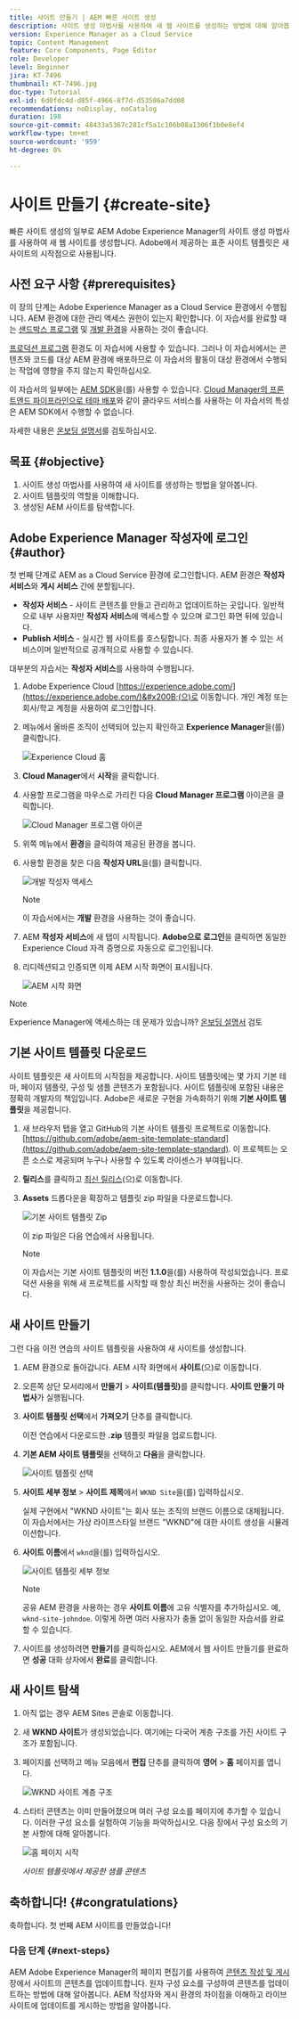 ```yaml
---
title: 사이트 만들기 | AEM 빠른 사이트 생성
description: 사이트 생성 마법사를 사용하여 새 웹 사이트를 생성하는 방법에 대해 알아봅니다. Adobe에서 제공하는 표준 사이트 템플릿은 새 사이트의 시작점입니다.
version: Experience Manager as a Cloud Service
topic: Content Management
feature: Core Components, Page Editor
role: Developer
level: Beginner
jira: KT-7496
thumbnail: KT-7496.jpg
doc-type: Tutorial
exl-id: 6d0fdc4d-d85f-4966-8f7d-d53506a7dd08
recommendations: noDisplay, noCatalog
duration: 198
source-git-commit: 48433a5367c281cf5a1c106b08a1306f1b0e8ef4
workflow-type: tm+mt
source-wordcount: '959'
ht-degree: 0%

---
```


# 사이트 만들기 {#create-site}

빠른 사이트 생성의 일부로 AEM Adobe Experience Manager의 사이트 생성 마법사를 사용하여 새 웹 사이트를 생성합니다. Adobe에서 제공하는 표준 사이트 템플릿은 새 사이트의 시작점으로 사용됩니다.

## 사전 요구 사항 {#prerequisites}

이 장의 단계는 Adobe Experience Manager as a Cloud Service 환경에서 수행됩니다. AEM 환경에 대한 관리 액세스 권한이 있는지 확인합니다. 이 자습서를 완료할 때는 [샌드박스 프로그램](https://experienceleague.adobe.com/docs/experience-manager-cloud-service/onboarding/getting-access/sandbox-programs/introduction-sandbox-programs.html?lang=ko) 및 [개발 환경](https://experienceleague.adobe.com/docs/experience-manager-cloud-service/implementing/using-cloud-manager/manage-environments.html?lang=ko)을 사용하는 것이 좋습니다.

[프로덕션 프로그램](https://experienceleague.adobe.com/docs/experience-manager-cloud-service/content/implementing/using-cloud-manager/programs/introduction-production-programs.html?lang=ko) 환경도 이 자습서에 사용할 수 있습니다. 그러나 이 자습서에서는 콘텐츠와 코드를 대상 AEM 환경에 배포하므로 이 자습서의 활동이 대상 환경에서 수행되는 작업에 영향을 주지 않는지 확인하십시오.

이 자습서의 일부에는 [AEM SDK](https://experienceleague.adobe.com/docs/experience-manager-learn/cloud-service/local-development-environment-set-up/aem-runtime.html?lang=ko)을(를) 사용할 수 있습니다. [Cloud Manager의 프론트엔드 파이프라인으로 테마 배포](https://experienceleague.adobe.com/docs/experience-manager-learn/getting-started-wknd-tutorial-develop/site-template/theming.html?lang=ko)와 같이 클라우드 서비스를 사용하는 이 자습서의 특성은 AEM SDK에서 수행할 수 없습니다.

자세한 내용은 [온보딩 설명서](https://experienceleague.adobe.com/docs/experience-manager-cloud-service/onboarding/home.html?lang=ko)를 검토하십시오.

## 목표 {#objective}

1. 사이트 생성 마법사를 사용하여 새 사이트를 생성하는 방법을 알아봅니다.
1. 사이트 템플릿의 역할을 이해합니다.
1. 생성된 AEM 사이트를 탐색합니다.

## Adobe Experience Manager 작성자에 로그인 {#author}

첫 번째 단계로 AEM as a Cloud Service 환경에 로그인합니다. AEM 환경은 **작성자 서비스**&#x200B;와 **게시 서비스** 간에 분할됩니다.

* **작성자 서비스** - 사이트 콘텐츠를 만들고 관리하고 업데이트하는 곳입니다. 일반적으로 내부 사용자만 **작성자 서비스**&#x200B;에 액세스할 수 있으며 로그인 화면 뒤에 있습니다.
* **Publish 서비스** - 실시간 웹 사이트를 호스팅합니다. 최종 사용자가 볼 수 있는 서비스이며 일반적으로 공개적으로 사용할 수 있습니다.

대부분의 자습서는 **작성자 서비스**&#x200B;를 사용하여 수행됩니다.

1. Adobe Experience Cloud [https://experience.adobe.com/](https://experience.adobe.com/)&#x200B;(으)로 이동합니다. 개인 계정 또는 회사/학교 계정을 사용하여 로그인합니다.
1. 메뉴에서 올바른 조직이 선택되어 있는지 확인하고 **Experience Manager**&#x200B;을(를) 클릭합니다.

   ![Experience Cloud 홈](assets/create-site/experience-cloud-home-screen.png)

1. **Cloud Manager**&#x200B;에서 **시작**&#x200B;을 클릭합니다.
1. 사용할 프로그램을 마우스로 가리킨 다음 **Cloud Manager 프로그램** 아이콘을 클릭합니다.

   ![Cloud Manager 프로그램 아이콘](assets/create-site/cloud-manager-program-icon.png)

1. 위쪽 메뉴에서 **환경**&#x200B;을 클릭하여 제공된 환경을 봅니다.

1. 사용할 환경을 찾은 다음 **작성자 URL**&#x200B;을(를) 클릭합니다.

   ![개발 작성자 액세스](assets/create-site/access-dev-environment.png)

   >[!NOTE]
   >
   >이 자습서에서는 **개발** 환경을 사용하는 것이 좋습니다.

1. AEM **작성자 서비스**&#x200B;에 새 탭이 시작됩니다. **Adobe으로 로그인**&#x200B;을 클릭하면 동일한 Experience Cloud 자격 증명으로 자동으로 로그인됩니다.

1. 리디렉션되고 인증되면 이제 AEM 시작 화면이 표시됩니다.

   ![AEM 시작 화면](assets/create-site/aem-start-screen.png)

>[!NOTE]
>
> Experience Manager에 액세스하는 데 문제가 있습니까? [온보딩 설명서](https://experienceleague.adobe.com/docs/experience-manager-cloud-service/onboarding/home.html?lang=ko) 검토

## 기본 사이트 템플릿 다운로드

사이트 템플릿은 새 사이트의 시작점을 제공합니다. 사이트 템플릿에는 몇 가지 기본 테마, 페이지 템플릿, 구성 및 샘플 콘텐츠가 포함됩니다. 사이트 템플릿에 포함된 내용은 정확히 개발자의 책임입니다. Adobe은 새로운 구현을 가속화하기 위해 **기본 사이트 템플릿**&#x200B;을 제공합니다.

1. 새 브라우저 탭을 열고 GitHub의 기본 사이트 템플릿 프로젝트로 이동합니다. [https://github.com/adobe/aem-site-template-standard](https://github.com/adobe/aem-site-template-standard). 이 프로젝트는 오픈 소스로 제공되며 누구나 사용할 수 있도록 라이센스가 부여됩니다.
1. **릴리스**&#x200B;를 클릭하고 [최신 릴리스](https://github.com/adobe/aem-site-template-standard/releases/latest)&#x200B;(으)로 이동합니다.
1. **Assets** 드롭다운을 확장하고 템플릿 zip 파일을 다운로드합니다.

   ![기본 사이트 템플릿 Zip](assets/create-site/template-basic-zip-file.png)

   이 zip 파일은 다음 연습에서 사용됩니다.

   >[!NOTE]
   >
   > 이 자습서는 기본 사이트 템플릿의 버전 **1.1.0**&#x200B;을(를) 사용하여 작성되었습니다. 프로덕션 사용을 위해 새 프로젝트를 시작할 때 항상 최신 버전을 사용하는 것이 좋습니다.

## 새 사이트 만들기

그런 다음 이전 연습의 사이트 템플릿을 사용하여 새 사이트를 생성합니다.

1. AEM 환경으로 돌아갑니다. AEM 시작 화면에서 **사이트**(으)로 이동합니다.
1. 오른쪽 상단 모서리에서 **만들기** > **사이트(템플릿)**&#x200B;를 클릭합니다. **사이트 만들기 마법사**&#x200B;가 실행됩니다.
1. **사이트 템플릿 선택**&#x200B;에서 **가져오기** 단추를 클릭합니다.

   이전 연습에서 다운로드한 **.zip** 템플릿 파일을 업로드합니다.

1. **기본 AEM 사이트 템플릿**&#x200B;을 선택하고 **다음**&#x200B;을 클릭합니다.

   ![사이트 템플릿 선택](assets/create-site/select-site-template.png)

1. **사이트 세부 정보** > **사이트 제목**&#x200B;에서 `WKND Site`을(를) 입력하십시오.

   실제 구현에서 &quot;WKND 사이트&quot;는 회사 또는 조직의 브랜드 이름으로 대체됩니다. 이 자습서에서는 가상 라이프스타일 브랜드 &quot;WKND&quot;에 대한 사이트 생성을 시뮬레이션합니다.

1. **사이트 이름**&#x200B;에서 `wknd`을(를) 입력하십시오.

   ![사이트 템플릿 세부 정보](assets/create-site/site-template-details.png)

   >[!NOTE]
   >
   > 공유 AEM 환경을 사용하는 경우 **사이트 이름**&#x200B;에 고유 식별자를 추가하십시오. 예, `wknd-site-johndoe`. 이렇게 하면 여러 사용자가 충돌 없이 동일한 자습서를 완료할 수 있습니다.

1. 사이트를 생성하려면 **만들기**&#x200B;를 클릭하십시오. AEM에서 웹 사이트 만들기를 완료하면 **성공** 대화 상자에서 **완료**&#x200B;를 클릭합니다.

## 새 사이트 탐색

1. 아직 없는 경우 AEM Sites 콘솔로 이동합니다.
1. 새 **WKND 사이트**&#x200B;가 생성되었습니다. 여기에는 다국어 계층 구조를 가진 사이트 구조가 포함됩니다.
1. 페이지를 선택하고 메뉴 모음에서 **편집** 단추를 클릭하여 **영어** > **홈** 페이지를 엽니다.

   ![WKND 사이트 계층 구조](assets/create-site/wknd-site-starter-hierarchy.png)

1. 스타터 콘텐츠는 이미 만들어졌으며 여러 구성 요소를 페이지에 추가할 수 있습니다. 이러한 구성 요소를 실험하여 기능을 파악하십시오. 다음 장에서 구성 요소의 기본 사항에 대해 알아봅니다.

   ![홈 페이지 시작](assets/create-site/start-home-page.png)

   *사이트 템플릿에서 제공한 샘플 콘텐츠*

## 축하합니다! {#congratulations}

축하합니다. 첫 번째 AEM 사이트를 만들었습니다!

### 다음 단계 {#next-steps}

AEM Adobe Experience Manager의 페이지 편집기를 사용하여 [콘텐츠 작성 및 게시](author-content-publish.md) 장에서 사이트의 콘텐츠를 업데이트합니다. 원자 구성 요소를 구성하여 콘텐츠를 업데이트하는 방법에 대해 알아봅니다. AEM 작성자와 게시 환경의 차이점을 이해하고 라이브 사이트에 업데이트를 게시하는 방법을 알아봅니다.
